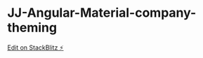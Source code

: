 # JJ-Angular-Material-company-theming

[Edit on StackBlitz ⚡️](https://stackblitz.com/edit/jj-company-theming-czxcdr)